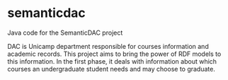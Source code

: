 # semanticdac
Java code for the SemanticDAC project

DAC is Unicamp department responsible for courses information and academic records. This project aims to bring the power of RDF models to this information. In the first phase, it deals with information about which courses an undergraduate student needs and may choose to graduate.
